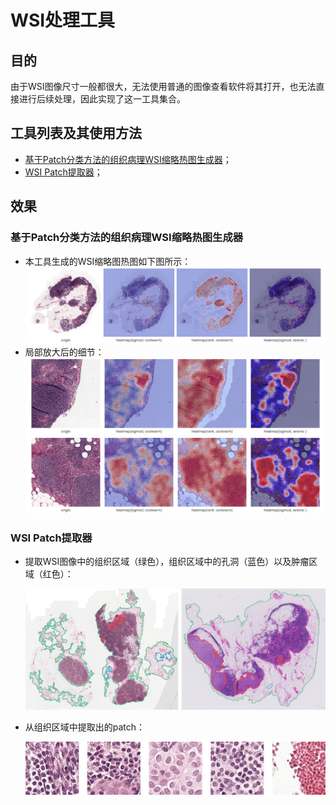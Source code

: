 # WSI处理工具
## 目的

由于WSI图像尺寸一般都很大，无法使用普通的图像查看软件将其打开，也无法直接进行后续处理，因此实现了这一工具集合。

## 工具列表及其使用方法

- [基于Patch分类方法的组织病理WSI缩略热图生成器](./patch_based_heatmap_generator)；
- [WSI Patch提取器](./wsi_patch_generator/)；

## 效果

### 基于Patch分类方法的组织病理WSI缩略热图生成器

- 本工具生成的WSI缩略图热图如下图所示：
  ![overview.png](./patch_based_heatmap_generator/images/overview.png)
- 局部放大后的细节：
  ![patch1.png](./patch_based_heatmap_generator/images/patch1.png)
  ![patch2.png](./patch_based_heatmap_generator/images/patch2.png)

### WSI Patch提取器

- 提取WSI图像中的组织区域（绿色），组织区域中的孔洞（蓝色）以及肿瘤区域（红色）：

  ![segment_result](./wsi_patch_generator/images/segment_result.png)

- 从组织区域中提取出的patch：

  ![patch_result](./wsi_patch_generator/images/patch_result.png)